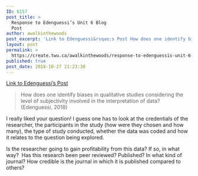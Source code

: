 ```yaml
---
ID: 6157
post_title: >
  Response to Edenguessi’s Unit 6 Blog
  Post
author: awalkinthewoods
post_excerpt: 'Link to Edenguessi&rsquo;s Post How does one identify biases in qualitative studies considering the level of subjectivity involved in the interpretation of data? (Edenguessi, 2018) I really liked your question! I guess one has to look at the credentials of the researcher, the participants in the study (how were they chosen and how many), the [&hellip;]'
layout: post
permalink: >
  https://create.twu.ca/awalkinthewoods/response-to-edenguessis-unit-6-blog-post/
published: true
post_date: 2018-10-27 21:23:38
---
```

<a href="https://create.twu.ca/edenguessi/2018/10/25/qualitative-research-method/">Link to Edenguessi&#8217;s Post</a>

<blockquote>How does one identify biases in qualitative studies considering the level of subjectivity involved in the interpretation of data? (Edenguessi, 2018)</p></blockquote>

I really liked your question! I guess one has to look at the credentials of the researcher, the participants in the study (how were they chosen and how many), the type of study conducted, whether the data was coded and how it relates to the question being explored.

Is the researcher going to gain profitability from this data? If so, in what way?  Has this research been peer reviewed? Published? In what kind of journal? How credible is the journal in which it is published compared to others?

&nbsp;

&nbsp;